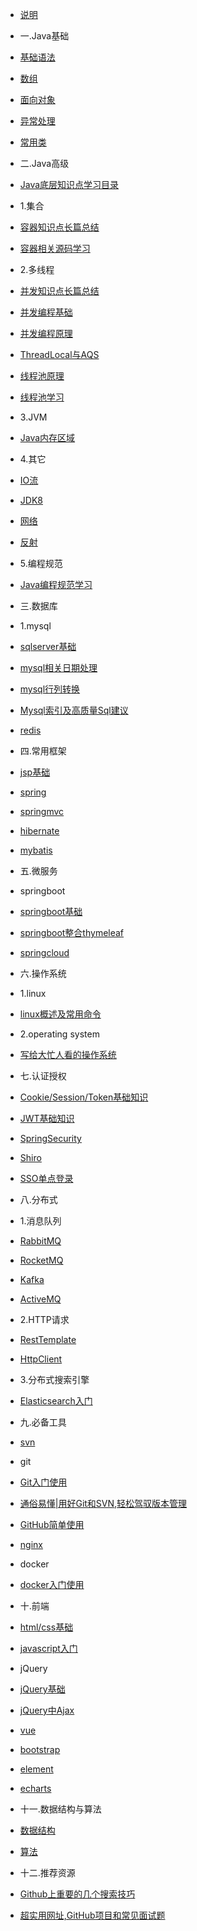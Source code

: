 * [说明]()

* 一.Java基础
* [基础语法](docs/javaBase/grammar)
* [数组](docs/javaBase/array)
* [面向对象](docs/javaBase/object)
* [异常处理](docs/javaBase/exception)
* [常用类](docs/javaBase/commonClass)

* 二.Java高级
* [Java底层知识点学习目录](docs/javaSenior/study)
* 1.集合
* [容器知识点长篇总结](docs/javaSenior/collection/basis)
* [容器相关源码学习](docs/javaSenior/collection/source)
* 2.多线程
* [并发知识点长篇总结](docs/javaSenior/concurrence/conBasic01)
* [并发编程基础](docs/javaSenior/concurrence/conBasic02)
* [并发编程原理](docs/javaSenior/concurrence/conPrinciple)
* [ThreadLocal与AQS](docs/javaSenior/concurrence/threadLocalAndAQS)
* [线程池原理](docs/javaSenior/concurrence/threadPoolStudy)
* [线程池学习](docs/javaSenior/concurrence/threadPool)
* 3.JVM
* [Java内存区域](docs/javaSenior/JVM/memoryArea)
* 4.其它
* [IO流](docs/javaSenior/ioStream)
* [JDK8](docs/javaSenior/JDK8)
* [网络](docs/javaSenior/network)
* [反射](docs/javaSenior/reflection)
* 5.编程规范
* [Java编程规范学习](docs/javaSenior/codingStyle/codingStyle.md)

* 三.数据库
* 1.mysql
* [sqlserver基础](docs/database/mysql/sqlserveBase)
* [mysql相关日期处理](docs/database/mysql/mysqlDateHandle)
* [mysql行列转换](docs/database/mysql/mysqlUnpivot)
* [Mysql索引及高质量Sql建议](docs/database/mysql/sqlAdvise)
* [redis]()

* 四.常用框架
* [jsp基础](docs/javaEE/jsp)
* [spring]()
* [springmvc]()
* [hibernate]()
* [mybatis]()

* 五.微服务
* springboot
* [springboot基础](docs/microService/springboot/springboot)
* [springboot整合thymeleaf](docs/microService/springboot/springboot_thymeleaf)
* [springcloud]()

* 六.操作系统
* 1.linux
* [linux概述及常用命令](docs/operatingSystem/linuxBasic)
* 2.operating system  
* [写给大忙人看的操作系统](docs/operatingSystem/os)

* 七.认证授权
* [Cookie/Session/Token基础知识]()
* [JWT基础知识]()
* [SpringSecurity]()
* [Shiro]()
* [SSO单点登录]()

* 八.分布式
* 1.消息队列
* [RabbitMQ]()
* [RocketMQ]()
* [Kafka]()
* [ActiveMQ](#activemq)
* 2.HTTP请求
* [RestTemplate](#RestTemplate)
* [HttpClient](#httpclient)
* 3.分布式搜索引擎
* [Elasticsearch入门](docs/javaEE/elasticsearch/elasticsearch.md)

* 九.必备工具
* [svn]()
* git
* [Git入门使用](docs/tools/git/gitBasic)
* [通俗易懂|用好Git和SVN,轻松驾驭版本管理](docs/tools/git/gitAndSvn.md)
* [GitHub简单使用](docs/tools/git/github)
* [nginx]()
* docker
* [docker入门使用](docs/tools/docker/dockerBasic)

* 十.前端
* [html/css基础](docs/frontEnd/htmlCssBasic)
* [javascript入门]()
* jQuery
* [jQuery基础](docs/frontEnd/jqueryBasic)
* [jQuery中Ajax](docs/frontEnd/jqueryAjax)
* [vue]()
* [bootstrap]()
* [element]()
* [echarts]()

* 十一.数据结构与算法
* [数据结构]()
* [算法]()

* 十二.推荐资源
* [Github上重要的几个搜索技巧](docs/GithubSkill)
* [超实用网址,GitHub项目和常见面试题](docs/resource)
